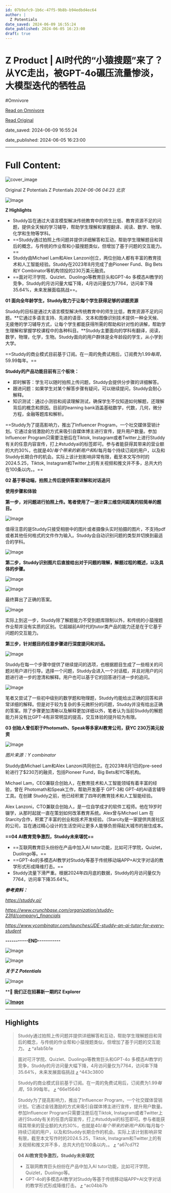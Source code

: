 ```yaml
---
id: 07b9afc9-1b6c-47f5-9b8b-b94edbd4ec64
author: |
  Z Potentials
date_saved: 2024-06-09 16:55:24
date_published: 2024-06-05 16:23:00
draft: true
---
```


# Z Product | AI时代的“小猿搜题”来了？从YC走出，被GPT-4o碾压流量惨淡，大模型迭代的牺牲品
#Omnivore

[Read on Omnivore](https://omnivore.app/me/https-mp-weixin-qq-com-s-xp-0-na-4-vt-9-vfy-fp-0-w-gjx-sw-18ffec8b910)

[Read Original](https://mp.weixin.qq.com/s/XP0-NA4Vt9vfyFP0WGjxSw)

date_saved: 2024-06-09 16:55:24

date_published: 2024-06-05 16:23:00

--- 

# Full Content: 

![cover_image](https://proxy-prod.omnivore-image-cache.app/0x0,sBXgnBpiaxrrrOodcznO_aIiDeL2ZgFprPp6b2rwqSCg/https://mmbiz.qpic.cn/sz_mmbiz_jpg/Z300vPwLQkmiaEzP1ggYgiabhuu4VT2c0JbWCCSbCc8QOuEojj6p6CHqibYXBUjrP9zicqVLeCe2Q4loFKaiaZLmz1A/0?wx_fmt=jpeg) 

Original  Z Potentials  Z Potentials _2024-06-06 04:23_ _北京_ 

![Image](https://proxy-prod.omnivore-image-cache.app/0x0,sX4ZRJr8lwnjHS3LmJoW2EE9MGYFNqGYkFkeonMvRflw/https://mmbiz.qpic.cn/mmbiz_png/ib38wYqSEotAKbicribY66z9gv50Y46ibJibEzFa0Ahcib0YjE0IuFehdYTk1EabhxmnFsgwEb9mnnUaWdB7709ukF1A/640?wx_fmt=png&from=appmsg&tp=wxpic&wxfrom=5&wx_lazy=1&wx_co=1)

**Z Highlights**

* Studdy旨在通过大语言模型解决传统教育中的师生比低、教育资源不足的问题，提供全天候的学习辅导，帮助学生理解和掌握翻译、阅读、数学、物理、化学和生物等学科。
* ==Studdy通过拍照上传问题并提供详细解答和互动，帮助学生理解题目和背后的概念，与传统的作业帮和小猿搜题类似，但增加了基于问题的交互能力。==
* Studdy由Michael Lam和Alex Lanzoni创立，两位创始人都有丰富的教育技术和人工智能经验。Studdy在2023年8月完成了由Pioneer Fund、Big Bets和Y Combinator等机构领投的230万美元融资。
* ==面对可汗学院、Quizlet、Duolingo等教育巨头和GPT-4o 多模态AI教学的竞争，Studdy的月访问量大幅下降，4月访问量仅为7764，访问率下降35.64%，未来发展面临挑战==。

**01 面向全年龄学生，Studdy致力于让每个学生获得足够的讲题资源**

Studdy的目标是通过大语言模型解决传统教育中的师生比低，教育资源不足的问题。**它通过多语言支持、先进的语音、文本和图像识别技术提供一种全天候、无疲倦的学习辅导方式，让每个学生都能获得所需的帮助和针对性的讲解，帮助学生理解和掌握学校课程中的各种科目。**Studdy主要面向的学科有翻译，阅读，数学，物理，化学，生物。Studdy面向的用户群体是全年龄段的学生，从小学到大学。

==Studdy的商业模式目前基于订阅。在一周的免费试用后，订阅费为$1.99每周，$59.99每年。==

**Studdy的产品功能目前有三个板块：**

* 即时解答：学生可以随时拍照上传问题，Studdy会提供分步骤的详细解答。
* 跟进问题：如果学生对某个解答步骤有疑问，可以继续提问，Studdy会耐心解释。
* 知识测试：通过小测验和阅读理解测试，确保学生不仅知道如何解题，还理解背后的概念和原因。目前的learning bank涵盖基础数学，代数，几何，微分方程，金融等题库和解析。

==Studdy为了提高影响力，推出了Influencer Program，一个社交媒体营销计划。它通过金钱激励的方式来吸引自媒体博主进行宣传，提升用户数量。参加Influencer Program只需要注册后在Tiktok, Instagram或者Twitter上进行Studdy有关的任意内容宣传，打上#studdyai的标签即可。参与者能获得其带来的营业额的大约30%，也就是$40/每个带来的新用户和$6/每月每个持续订阅的用户，以及和Studdy长期合作的机会。实际上该计划影响非常有限，截至本文写作时的2024.5.25，Tiktok, Instagram和Twitter上的有关视频和推文并不多，总共大约在100条以内，。==

**02 基于移动端，拍照上传后提供答案详解和对话追问**

**使用步骤和体验**

**第一步，对问题进行拍照上传。笔者使用了一道计算三维空间距离的较简单的题目。**

![Image](https://proxy-prod.omnivore-image-cache.app/0x0,sGGQ4i0jIO18sOurZL-6ozW5RDOu1UA8R28aaYEmI_q0/https://mmbiz.qpic.cn/mmbiz_png/ib38wYqSEotAKbicribY66z9gv50Y46ibJibE6X3kGWt8icg9U7BNrdtXib6shFfOd7gozD2Fz0kPGjOWuU4YIOicj5gmw/640?wx_fmt=png&from=appmsg&tp=wxpic&wxfrom=5&wx_lazy=1&wx_co=1)

值得注意的是Studdy只接受相册中的图片或者摄像头实时拍摄的图片，不支持pdf或者其他任何格式的文件作为输入。Studdy会自动识别问题的类型并切换到最适合的学科。

![Image](https://proxy-prod.omnivore-image-cache.app/0x0,sw1JoToZbOjuttsw1l6XIma-nukm9fHetDYPOq8SbGg4/https://mmbiz.qpic.cn/mmbiz_png/ib38wYqSEotAKbicribY66z9gv50Y46ibJibEu5iaKwnXg2Vb4ibXib6MWxOnEnibBaTdkrsgwnX4ryk1rJOueHq8m1IjEA/640?wx_fmt=png&from=appmsg&tp=wxpic&wxfrom=5&wx_lazy=1&wx_co=1)

**第二步，Studdy识别图片后直接给出对于问题的理解，解题过程的概述，以及具体的步骤。**

![Image](https://proxy-prod.omnivore-image-cache.app/0x0,s_czbdNXFH6JfXtMEQOEn22VfMn9NFBAKZCdXEK0O5iU/https://mmbiz.qpic.cn/mmbiz_png/ib38wYqSEotAKbicribY66z9gv50Y46ibJibEeh4ZVAfBpRqNicbOYCg4DMoefUCbVzj5CrnD7Pq5kovXic3K0r7LXLjA/640?wx_fmt=png&from=appmsg&tp=wxpic&wxfrom=5&wx_lazy=1&wx_co=1)

![Image](https://proxy-prod.omnivore-image-cache.app/0x0,sTzyB7rdPG1XiV5sly2o9MMqpQSxeDTlp6zpDkM8HIxw/https://mmbiz.qpic.cn/mmbiz_png/ib38wYqSEotAKbicribY66z9gv50Y46ibJibE5lUgcoFtfYQkAhwk2R7yib5PEsH15AfKbPicZ5rF8XTEmPNVUeMWaScw/640?wx_fmt=png&from=appmsg&tp=wxpic&wxfrom=5&wx_lazy=1&wx_co=1)

最终算出了正确的答案。

![Image](https://proxy-prod.omnivore-image-cache.app/0x0,shOrUGU3Pi-6AM8Oj63PHiPJg7l1ogJH3sKfjO-zAmiU/https://mmbiz.qpic.cn/mmbiz_png/ib38wYqSEotAKbicribY66z9gv50Y46ibJibEolUH0DlzbP09F54w4obviciaILWRdY4fUB3k6ecOpRl9QKMasics3XI2w/640?wx_fmt=png&from=appmsg&tp=wxpic&wxfrom=5&wx_lazy=1&wx_co=1)

实际上到这一步，Studdy除了解题能力不受到题库限制以外，和传统的小猿搜题作业帮并没有实质的区别。它超越前AI时代的tutor类产品的能力还是在于它基于问题的交互能力。

**第三步，针对题目的任意步骤进行深度提问和对话。**

![Image](https://proxy-prod.omnivore-image-cache.app/0x0,s4p7292wH4dikGU6vyxUuL3Y_iVUK6O2FIFHjhDoLHJk/https://mmbiz.qpic.cn/mmbiz_png/ib38wYqSEotAKbicribY66z9gv50Y46ibJibERq484tLVIy6jcth66uBy3WZNfwoDJk28Y3wH30fibW0TyHWAlSIsiaHA/640?wx_fmt=png&from=appmsg&tp=wxpic&wxfrom=5&wx_lazy=1&wx_co=1)

Studdy在每一个步骤中提供了继续提问的选项，也根据题目生成了一些相关的问题对用户进行引导。选择一个问题，Studdy会进入一个对话框，并且对用户的问题进行进一步的澄清和解释。用户也可以基于它的回答进行进一步的追问。

![Image](https://proxy-prod.omnivore-image-cache.app/0x0,sd8duUdSuqfVsuQm4QK69F_j42DCvAB_gmh0y9f6FNes/https://mmbiz.qpic.cn/mmbiz_png/ib38wYqSEotAKbicribY66z9gv50Y46ibJibEoUGLzwO7ibDbFus3CsRITvrCsHzm7wxIhSKSoW349diaicfJEmfzhyGDA/640?wx_fmt=png&from=appmsg&tp=wxpic&wxfrom=5&wx_lazy=1&wx_co=1)

笔者又尝试了一些初中级别的数学题和物理题，Studdy均能给出正确的回答和非常详细的解释。但是对于较为复杂的多元微积分的问题，Studdy并没有给出正确的答案。除了步骤更加清晰以及解释更加详细以外，笔者认为当前Studdy的解题能力并没有比GPT-4有非常明显的提高，交互体验的提升较为有限。

**03 创始人曾任职于Photomath、Speak等多家AI教育公司，获YC 230万美元投资**

![Image](https://proxy-prod.omnivore-image-cache.app/0x0,sfVN9Ft3eZ8t5HFxDhjQzeGS_l0d2PtEzHPXCpk7avjA/https://mmbiz.qpic.cn/mmbiz_png/ib38wYqSEotAKbicribY66z9gv50Y46ibJibEiat9oIdEApLqVPCgJfHHHV7c6LRtiaq576JX1VpTvDpPhPLibsPyeC2oQ/640?wx_fmt=png&from=appmsg&tp=wxpic&wxfrom=5&wx_lazy=1&wx_co=1)

_图片来源：Y combinator_

Studdy由Michael Lam和Alex Lanzoni共同创立。在2023年8月1日的pre-seed轮进行了$230万的融资，包括Pioneer Fund，Big Bets和YC等机构。

Michael Lam，CEO兼联合创始人，在教育技术和人工智能领域有着丰富的经验，曾在 Photomath和Speak工作，帮助开发基于 GPT-3和 GPT-4的AI语言辅导工具。在创建 Studdy之前，他已经积累了四年的教育技术和人工智能经验。

Alex Lanzoni，CTO兼联合创始人，是一位自学成才的软件工程师。他在19岁时辍学，从那时起就一直在策划如何改革教育系统。Alex曾与Michael Lam 在Starcity合作，积累了丰富的创业和技术开发经验。（Starcity是一家提供共居社区的公司，旨在通过精心设计的生活空间让更多人能够负担得起大城市的居住成本。

**==04 AI教育竞争激烈，Studdy未来堪忧==**

* ==互联网教育巨头纷纷在产品中加入AI tutor功能，比如可汗学院，Quizlet，Duolingo等。==
* ==GPT-4o的多模态AI教学对Studdy等基于传统移动端APP+AI文字对话的教学形式形成降维打击。==
* Studdy流量下滑严重。根据2024年四月底的数据，Studdy的月访问量仅为7764，访问率下降35.64%。

**_参考资料：_**

_https://studdy.ai/_

_https://www.crunchbase.com/organization/studdy-23fd/company\_financials_

_https://www.ycombinator.com/launches/JDE-studdy-an-ai-tutor-for-every-student_

**\-----------END-----------**

![Image](https://proxy-prod.omnivore-image-cache.app/0x0,sfZiAuzTvQtGxZ1cmcJxuVPYFp0zWGo-NCZn6EZMuHkE/https://mmbiz.qpic.cn/sz_mmbiz_png/Z300vPwLQkls68Qn81bNt9eybYucdwibOuqZ1QJnXBLs51mQdXicSfrA42wicxQL1t6v7U6ibr9eqnkG0kEVPiaAflA/640?wx_fmt=other&from=appmsg&wxfrom=5&wx_lazy=1&wx_co=1&tp=webp)  

![Image](https://proxy-prod.omnivore-image-cache.app/0x0,sUcPBVifTjiU79WVN6wtkayT6R0CxidU-Zc_0hzlfqbk/https://mmbiz.qpic.cn/sz_mmbiz_jpg/Z300vPwLQkls68Qn81bNt9eybYucdwibOugK3jzmlvHKI1fD1yvBy9jT19wp9jibhIz7ibtLVf0ljWGgVMTjlaleQ/640?wx_fmt=other&from=appmsg&wxfrom=5&wx_lazy=1&wx_co=1&tp=webp)

**_关于 Z Potentials_**  

![Image](https://proxy-prod.omnivore-image-cache.app/0x0,souMIyRa2vFciQRe7Xyrv8YlQi1fPcRf32ak5iQXI4pY/https://mmbiz.qpic.cn/sz_mmbiz_jpg/Z300vPwLQknVdNteT0xq29EUj0yEQte3Oge1ubgibJA5KmUAxQAN3sebg9N67Wtnb7Bxk2icR6VqwClDacfictAHg/640?wx_fmt=other&from=appmsg&tp=webp&wxfrom=5&wx_lazy=1&wx_co=1)

****🚀 我们正在招募新一期的Z Explorer**

[**![Image](https://proxy-prod.omnivore-image-cache.app/0x0,shGaeSbkdnhREGSRNwXF3-GSAMw_dyQOe_buRsuRMzWA/https://mmbiz.qpic.cn/sz_mmbiz_png/Z300vPwLQklFF337UTDvscVmiaZIq97Ul2Xygcg6GzvuVskGTeaiavoM5v2FM84ic5yTfmC62H64FGqJV2icibWOmWA/640?wx_fmt=other&from=appmsg&wxfrom=5&wx_lazy=1&wx_co=1&tp=webp)**](http://mp.weixin.qq.com/s?%5F%5Fbiz=MzI4NTgxMDk1NA==&mid=2247492929&idx=5&sn=2c71cc29240e8e05f0a1e1c2d98b4621&chksm=ebe42d24dc93a4320f890f36cd87b05fe7072b22c8bc092c226231822e9ecd5ad4673ffd6b00&scene=21#wechat%5Fredirect)

---

## Highlights

> Studdy通过拍照上传问题并提供详细解答和互动，帮助学生理解题目和背后的概念，与传统的作业帮和小猿搜题类似，但增加了基于问题的交互能力。 [⤴️](https://omnivore.app/me/https-mp-weixin-qq-com-s-xp-0-na-4-vt-9-vfy-fp-0-w-gjx-sw-18ffec8b910#a1ab5b1e-58a9-41b2-be2c-75ef04a90c7c)  ^a1ab5b1e

> 面对可汗学院、Quizlet、Duolingo等教育巨头和GPT-4o 多模态AI教学的竞争，Studdy的月访问量大幅下降，4月访问量仅为7764，访问率下降35.64%，未来发展面临挑战 [⤴️](https://omnivore.app/me/https-mp-weixin-qq-com-s-xp-0-na-4-vt-9-vfy-fp-0-w-gjx-sw-18ffec8b910#443c3800-34e9-412b-9950-68e7638fe452)  ^443c3800

> Studdy的商业模式目前基于订阅。在一周的免费试用后，订阅费为$1.99每周，$59.99每年。 [⤴️](https://omnivore.app/me/https-mp-weixin-qq-com-s-xp-0-na-4-vt-9-vfy-fp-0-w-gjx-sw-18ffec8b910#66e15640-4c5b-4416-946d-eb9d7025083b)  ^66e15640

> Studdy为了提高影响力，推出了Influencer Program，一个社交媒体营销计划。它通过金钱激励的方式来吸引自媒体博主进行宣传，提升用户数量。参加Influencer Program只需要注册后在Tiktok, Instagram或者Twitter上进行Studdy有关的任意内容宣传，打上#studdyai的标签即可。参与者能获得其带来的营业额的大约30%，也就是$40/每个带来的新用户和$6/每月每个持续订阅的用户，以及和Studdy长期合作的机会。实际上该计划影响非常有限，截至本文写作时的2024.5.25，Tiktok, Instagram和Twitter上的有关视频和推文并不多，总共大约在100条以内，。 [⤴️](https://omnivore.app/me/https-mp-weixin-qq-com-s-xp-0-na-4-vt-9-vfy-fp-0-w-gjx-sw-18ffec8b910#a67cd7f2-264a-4079-8ea6-c219b64cd92a)  ^a67cd7f2

> **04 AI教育竞争激烈，Studdy未来堪忧**
> 
> * 互联网教育巨头纷纷在产品中加入AI tutor功能，比如可汗学院，Quizlet，Duolingo等。
> * GPT-4o的多模态AI教学对Studdy等基于传统移动端APP+AI文字对话的教学形式形成降维打击。 [⤴️](https://omnivore.app/me/https-mp-weixin-qq-com-s-xp-0-na-4-vt-9-vfy-fp-0-w-gjx-sw-18ffec8b910#ac04bb7b-3d73-4750-98c1-d618f6cc5170)  ^ac04bb7b

